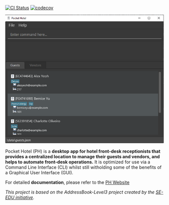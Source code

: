 [![CI Status](https://github.com/AY2122S1-CS2103T-W12-3/tp/workflows/Java%20CI/badge.svg)](https://github.com/AY2122S1-CS2103T-W12-3/tp/actions)
[![codecov](https://codecov.io/gh/AY2122S1-CS2103T-W12-3/tp/branch/master/graph/badge.svg?token=0389OOQRT8)](https://codecov.io/gh/AY2122S1-CS2103T-W12-3/tp)

![Ui](docs/images/Ui.png)

Pocket Hotel (PH) is a **desktop app for hotel front-desk receptionists that provides a centralized location to manage their guests and vendors, and helps to automate front-desk operations.**  It is optimized for use via a Command Line Interface (CLI) whilst still witholding some of the benefits of a Graphical User Interface (GUI).

For detailed **documentation**, please refer to the [PH Website](https://ay2122s1-cs2103t-w12-3.github.io/tp/)

_This project is based on the AddressBook-Level3 project created by the [SE-EDU initiative](https://se-education.org)._
